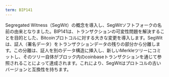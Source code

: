 ```yaml
---
term: BIP141
---
```


Segregated Witness（SegWit）の概念を導入し、SegWitソフトフォークの名前の由来となりました。BIP141は、トランザクションの可変性問題を解決することを目的とした、Bitcoinプロトコルに対する大きな変更を導入します。SegWitは、証人（署名データ）をトランザクションデータの残りの部分から分離します。この分離は、証人を別のデータ構造に挿入し、新しいMerkleツリーにコミットし、そのツリー自体がブロック内のcoinbaseトランザクションを通じて参照されることによって達成されます。これにより、SegWitはプロトコルの古いバージョンと互換性を持ちます。